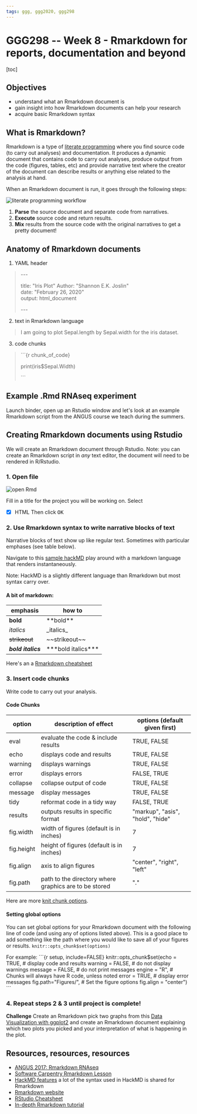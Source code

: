 ```yaml
---
tags: ggg, ggg2020, ggg298
---
```

# GGG298 -- Week 8 - Rmarkdown for reports, documentation and beyond 

[toc]

## Objectives

* understand what an Rmarkdown document is
* gain insight into how Rmarkdown documents can help your research
* acquire basic Rmarkdown syntax

## What is Rmarkdown?

Rmarkdown is a type of [literate programming](https://en.wikipedia.org/wiki/Literate_programming) where you find source code (to carry out analyses) and documentation. It produces a dynamic document that contains code to carry out analyses, produce output from the code (figures, tables, etc) and provide narrative text where the creator of the document can describe results or anything else related to the analysis at hand.

When an Rmarkdown document is run, it goes through the following steps:

![literate programming workflow](https://raw.github.com/ngs-docs/2020-GGG298/master/Week8-Rmarkdown_for_reports_documentation_and_beyond/Literate_Programming_workflow.png)

1. **Parse** the source document and separate code from narratives.
2. **Execute** source code and return results.
3. **Mix** results from the source code with the original narratives to get a pretty document!


## Anatomy of Rmarkdown documents

1. YAML header

> \-\-\-
>
>title:  "Iris Plot" 
>Author:  "Shannon E.K. Joslin"  
>date: "February 26, 2020"  
>output:  html_document
>
>\-\-\-


2. text in Rmarkdown language

> I am going to plot Sepal.length by Sepal.width for the iris dataset.


3. code chunks

>\```{r chunk_of_code}
>
>print(iris$Sepal.Width)
>
>\```


## Example .Rmd RNAseq experiment
Launch binder, open up an Rstudio window and let's look at an example Rmarkdown script from the ANGUS course we teach during the summers. 


## Creating Rmarkdown documents using Rstudio
We will create an Rmarkdown document through Rstudio. Note: you can create an Rmarkdown script in _any_ text editor, the document will need to be rendered in R/Rstudio.

### 1. Open file

![open Rmd](https://raw.github.com/ngs-docs/2020-GGG298/master/Week8-Rmarkdown_for_reports_documentation_and_beyond/Open_Rmarkdown_doc.png)

Fill in a title for the project you will be working on. Select 
- [x] HTML
Then click <kbd>OK</kbd>

### 2. Use Rmarkdown syntax to write narrative blocks of text

Narrative blocks of text show up like regular text. Sometimes with particular emphases (see table below). 

Navigate to this [sample hackMD](https://hackmd.io/v7dO5-Y3S0uVeXFe74wwKA) play around with a markdown language that renders instantaneously.

Note: HackMD is a slightly different language than Rmarkdown but most syntax carry over.

#### A bit of markdown:

| emphasis | how to |
|--|--|
|**bold** | \*\*bold**|
|_italics_ | \_italics_ |
|~~strikeout~~ | \~\~strikeout~~ |
|***bold italics*** | \*\*\*bold italics*** |
Here's an a [Rmarkdown cheatsheet](https://rstudio.com/wp-content/uploads/2015/02/rmarkdown-cheatsheet.pdf)

### 3. Insert code chunks

Write code to carry out your analysis.

#### Code Chunks

| option | description of effect | options (default given first) |
|--|--|--|
|eval| evaluate the code & include results | TRUE, FALSE | 
|echo| displays code and results | TRUE, FALSE |
|warning| displays warnings | TRUE, FALSE |
|error| displays errors | FALSE, TRUE |
|collapse| collapse output of code  | TRUE, FALSE |
|message| display messages | TRUE, FALSE |
|tidy| reformat code in a tidy way | FALSE, TRUE |
|results| outputs results in specific format | "markup", "asis", "hold", "hide" |
|fig.width| width of figures (default is in inches)| 7 |
|fig.height| height of figures (default is in inches)| 7 |
|fig.align| axis to align figures| "center", "right", "left" |
|fig.path| path to the directory where graphics are to be stored | "." |

Here are more [knit chunk options](http://yihui.name/knitr/options/#chunk_options).

#### Setting global options
You can set global options for your Rmarkdown document with the following line of code (and using any of options listed above). This is a good place to add something like the path where you would like to save all of your figures or results.
`knitr::opts_chunk$set(options)`

For example:
\```{r setup, include=FALSE}
knitr::opts_chunk$set(echo = TRUE, # display code and results 
                      warning = FALSE, # do not display warnings
                      message = FALSE, # do not print messages
                      engine = "R", # Chunks will always have R code, unless noted
                      error = TRUE, # display error messages 
                      fig.path="Figures/",  # Set the figure options
                      fig.align = "center")
\```

### 4. Repeat steps 2 & 3 until project is complete!


**Challenge** Create an Rmarkdown pick two graphs from this [Data Visualization with ggplot2](https://www.mailman.columbia.edu/sites/default/files/media/fdawg_ggplot2.html) and create an Rmarkdown document explaining which two plots you picked and your interpretation of what is happening in the plot.


## Resources, resources, resources
* [ANGUS 2017: Rmarkdown RNAseq](https://angus.readthedocs.io/en/2017/rmarkdown_rnaseq.html)
* [Software Carpentry Rmarkdown Lesson](https://swcarpentry.github.io/r-novice-gapminder/15-knitr-markdown/)
* [HackMD features](https://hackmd.io/features?both) a lot of the syntax used in HackMD is shared for Rmarkdown
* [Rmarkdown website](http://rmarkdown.rstudio.com/index.html)
* [RStudio Cheatsheet](https://www.rstudio.com/resources/cheatsheets/)
* [In-depth Rmarkdown tutorial](https://rpubs.com/marschmi/RMarkdown)
